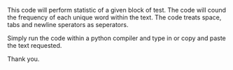 This code will perform statistic of a given block of test. The code will cound the frequency of each unique word within the text. The code treats space, tabs and newline sperators as seperators.

Simply run the code within a python compiler and type in or copy and paste the text requested.

Thank you.
